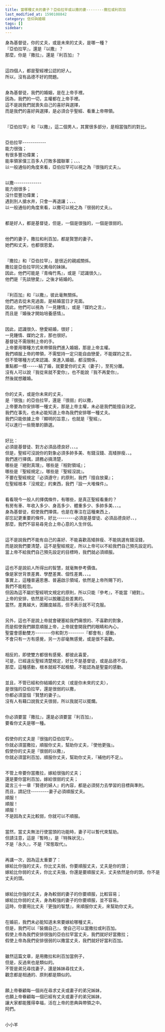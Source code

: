 ```yaml
---
title: 當哪種丈夫的妻子？亞伯拉罕或以撒的妻--------撒拉或利百加
last_modified_at: 1590108842
category: 信仰與婚姻
tags: []
sidebar: 
---
```


<p>身為基督徒，你的丈夫，或是未來的丈夫，是哪一種？<br/>
『亞伯拉罕』，還是『以撒』？<br/>
那麼，你是『撒拉』，還是『利百加』？</p>
<p><br/>
這四個人，都是聖經裡公認的好人。<br/>
所以，沒有品德不好的問題。</p>
<p><br/>
身為基督徒，我們的婚姻，是在上帝手裡。<br/>
因為，我們的一切，主權都在上帝手裡。<br/>
這不是說我們就喪失自己的喜好與選擇，<br/>
而是我們的喜好與選擇，是必須合乎聖經、看重上帝帶領。</p>
<p><br/>
『亞伯拉罕』和『以撒』，這二個男人，其實很多部分，是相當強烈的對比。</p>
<p><br/>
亞伯拉罕------------<br/>
能力很強；<br/>
有很多豐功偉業；<br/>
能率領家僕三百多人打敗多國聯軍；、、、<br/>
以一般通俗的角度來看，亞伯拉罕可以視之為『很強的丈夫』。</p>
<p><br/>
以撒--------------<br/>
能力弱很多；<br/>
沒什麼豐功偉業；<br/>
遇到別人搶水井，只會一再退讓；、、、<br/>
以一般通俗的角度來看，以撒可以視之為『很弱的丈夫』。</p>
<p><br/>
都是好人，都是基督徒，但是，一個是很強的，一個是很弱的。</p>
<p><br/>
他們的妻子，撒拉和利百加，都是賢慧的妻子。<br/>
她們和丈夫，也都很恩愛。</p>
<p><br/>
『撒拉』和『亞伯拉罕』，是很近的親戚關係。<br/>
撒拉是亞伯拉罕同父異母的妹妹。<br/>
因此，他們可能是『青梅竹馬』，或是『認識很久』，<br/>
他們是『先談戀愛』，之後才結婚的。</p>
<p><br/>
『利百加』和『以撒』，彼此毫無關係。<br/>
他們過去從未見過面，是結婚當日才見面。<br/>
因此，他們可以視為『一見鍾情』，或是『媒妁之言』，<br/>
而且是『婚後才開始培養感情』。</p>
<p><br/>
因此，認識很久、戀愛結婚，很好；<br/>
一見鍾情、媒妁之言，那也很好。<br/>
基督徒不需限制上帝的手。<br/>
上帝要用哪種方式來帶領我們進入婚姻，那是上帝主權。<br/>
我們順服上帝的帶領，不需堅持一定只能自由戀愛，不能媒妁之言。<br/>
但不管哪種方式來認識、來進入婚姻，都沒關係，<br/>
重點都一樣------結了婚，就要愛你的丈夫（妻子），至死分離。<br/>
沒有人可以說『我從來就不愛你』，也不能說『我不再愛你』，<br/>
然後就想離婚。</p>
<p><br/>
你的丈夫，或是你未來的丈夫，<br/>
是『很強』的亞伯拉罕，還是『很弱』的以撒，<br/>
上帝要為你安排哪一種丈夫，那是上帝主權，未必是我們能擅自決定。<br/>
我們在事先，也未必能知道上帝為我們安排哪一種丈夫。<br/>
我們只能依據上帝『顯明的旨意』，也就是『聖經』，<br/>
可以進行一些簡單的篩選。</p>
<p><br/>
好比：<br/>
必須是基督徒、對方必須品德良好、、、。<br/>
但是，聖經可沒說你的對象必須多帥多美、有錢沒錢、高矮胖瘦、、。<br/>
我們進行擇偶，請務必搞清楚，<br/>
哪些是『絕對真理』，哪些是『相對領域』；<br/>
哪些是『聖經規定』，哪些是『聖經沒說』。<br/>
不要在聖經規定『必須遵守』的原則，我們『擅自放棄』；<br/>
在聖經根本『沒規定』的東西，我們『設一大堆條件』。</p>
<p><br/>
看看現今一般人的擇偶條件，有哪些，是真正聖經看重的？<br/>
有房有車、年收入多少、身高多少、體重多少、多帥多美、、、。<br/>
身為基督徒，假使我們擇偶，也是在專注在這種東西上，<br/>
卻忘記更重要的條件，好比---------必須是基督徒、必須品德良好、、，<br/>
那麼，我們不容易尋見合上帝心意的人生伴侶。</p>
<p><br/>
這不是說我們不能有自己的喜好、不能喜歡高矮胖瘦、不能挑選有錢沒錢，<br/>
而是說我們要清楚，這不是聖經規定，所以上帝可以不給我們自己預先設定的。<br/>
當上帝不給我們自己預先設定的目標時，我們就必須順服。</p>
<p><br/>
這也不是說前人所得出的智慧，就毫無參考價值。<br/>
像是家世背景差異、學歷差異、個性差異、、、。<br/>
事實上，這種普遍恩惠、普遍啟示領域，依然是上帝所賜下的，<br/>
我們不能輕忽。<br/>
但因為這不屬於聖經明文規定的原則，所以只能『參考』，不能當『絕對』。<br/>
上帝的安排，依然是可以脫離這些差異的。<br/>
當然，差異越大，困難度越高，但不表示就不可克服。</p>
<p><br/>
另外，這也不是說上帝就會硬塞給我們痛恨的、不喜歡的對象，<br/>
而是假使我們願意順服上帝，上帝就會開我們的眼睛和內心，<br/>
聖靈會感動雙方--------你和對方--------『都會有』感動，<br/>
不會只有一方有感覺，另一方卻毫無感覺，或是很不喜歡。</p>
<p><br/>
相反的，即使雙方都很有感覺、都彼此喜愛，<br/>
可是，已經違反聖經清楚規定，好比不是基督徒，或是品德不佳，<br/>
那麼，這種感動，根本就經不起檢驗，不能認為是聖靈的感動。</p>
<p><br/>
並且，不管已經和你結婚的丈夫（或是你未來的丈夫），<br/>
是很強的亞伯拉罕，還是很弱的以撒，<br/>
你都必須當個『賢慧的妻子』。<br/>
沒有人有藉口說我丈夫很弱，所以我就可以擺爛。</p>
<p><br/>
你必須要當『撒拉』，還是必須要當『利百加』，<br/>
要看你丈夫是哪一種。</p>
<p><br/>
假使你的丈夫是『很強的亞伯拉罕』，<br/>
你就必須當撒拉，順服你丈夫，幫助你丈夫，『使他更強』。<br/>
假使你的丈夫是『很弱的以撒』，<br/>
你就必須當利百加，順服你丈夫，幫助你丈夫，『補他的不足』。</p>
<p><br/>
不管上帝要你當撒拉，嫁給很強的丈夫；<br/>
還是要你當利百加，嫁給很弱的丈夫；<br/>
箴言三十一章『賢德的婦人』的內容，都是必須努力去學習的目標與準則。<br/>
而且，請記住---------妻子必須順服丈夫。<br/>
順服！<br/>
順服！<br/>
順服！<br/>
不是因為丈夫比較弱，你就可以不順服。</p>
<p><br/>
當然，當丈夫無法行使當頭的功能時，妻子可以暫代來幫助。<br/>
但請注意，這是『暫時』，是『特殊狀況』，<br/>
不是『永久』，不是『常態取代』。</p>
<p><br/>
再講一次，因為這太重要了：<br/>
嫁給比你強的丈夫，你比丈夫弱，你要順服丈夫，丈夫是你的頭；<br/>
嫁給比你弱的丈夫，你比丈夫強，你還是要順服丈夫，丈夫依然是你的頭，你不是丈夫的頭。</p>
<p><br/>
嫁給比你強的丈夫，身為較弱的妻子的你要順服，比較容易；<br/>
嫁給比你弱的丈夫，身為較強的妻子的你要順服，並不容易。<br/>
這時，你要用比丈夫『更強的智慧』，來順服你丈夫，來幫助你丈夫。</p>
<p><br/>
在婚前，我們未必能知道未來要嫁給哪種丈夫，<br/>
但是，我們可以『裝備自己』，使自己可以當撒拉或利百加。<br/>
假使上帝為我們安排很強的亞伯拉罕當丈夫，我們就好好當撒拉；<br/>
假使上帝為我們安排很弱的以撒當丈夫，我們就好好當利百加。</p>
<p><br/>
雖然這篇文章，是用撒拉和利百加當例子，<br/>
但是，反過來也是類似的。<br/>
不管是弟兄尋找妻子，還是姊妹尋找丈夫，<br/>
觀念都是相通的、原則都是類似的。</p>
<p><br/>
願上帝眷顧每一個尚在尋求丈夫或妻子的弟兄姊妹，<br/>
也願上帝眷顧每一個已經有丈夫或妻子的弟兄姊妹，<br/>
讓大家都能獲得幸福，活在上帝的恩典與帶領之中。<br/>
阿們。</p>
<p><br/>
小小羊</p>

